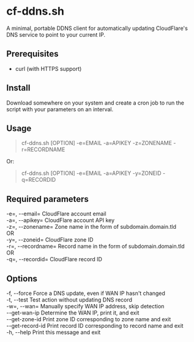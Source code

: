 # cf-ddns.sh
A minimal, portable DDNS client for automatically updating CloudFlare's DNS service to point to your current IP.

Prerequisites
------------
 - curl (with HTTPS support)

Install
------------
Download somewhere on your system and create a cron job to run the script with your parameters on an interval.

Usage
------------
> cf-ddns.sh \[OPTION\] -e=EMAIL -a=APIKEY -z=ZONENAME -r=RECORDNAME

Or:

> cf-ddns.sh \[OPTION\] -e=EMAIL -a=APIKEY -y=ZONEID -q=RECORDID

Required parameters
------------
 -e=, --email=         CloudFlare account email  
 -a=, --apikey=        CloudFlare account API key  
 -z=, --zonename=      Zone name in the form of subdomain.domain.tld  
   OR  
 -y=, --zoneid=        CloudFlare zone ID  
 -r=, --recordname=    Record name in the form of subdomain.domain.tld  
   OR  
 -q=, --recordid=      CloudFlare record ID  

Options
------------
  -f, --force		Force a DNS update, even if WAN IP hasn't changed  
  -t, --test		Test action without updating DNS record  
  -w=, --wan=		Manually specify WAN IP address, skip detection  
  --get-wan-ip		Determine the WAN IP, print it, and exit  
  --get-zone-id		Print zone ID corresponding to zone name and exit  
  --get-record-id	Print record ID corresponding to record name and exit  
  -h, --help		Print this message and exit  
